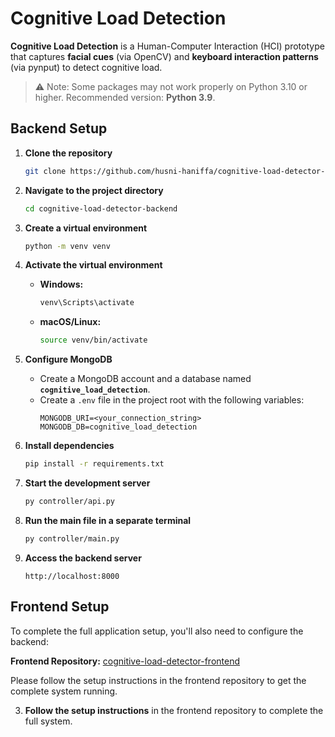 # Cognitive Load Detection

**Cognitive Load Detection** is a Human-Computer Interaction (HCI) prototype that captures **facial cues** (via OpenCV) and **keyboard interaction patterns** (via pynput) to detect cognitive load.  

> ⚠️ Note: Some packages may not work properly on Python 3.10 or higher. Recommended version: **Python 3.9**.


## Backend Setup

1. **Clone the repository**
   ```bash
   git clone https://github.com/husni-haniffa/cognitive-load-detector-backend
   ```

2. **Navigate to the project directory**
   ```bash
   cd cognitive-load-detector-backend
   ```

3. **Create a virtual environment**
   ```bash
   python -m venv venv
   ```

4. **Activate the virtual environment**
   - **Windows:**
     ```bash
     venv\Scripts\activate
     ```
   - **macOS/Linux:**
     ```bash
     source venv/bin/activate
     ```

5. **Configure MongoDB**
   - Create a MongoDB account and a database named **`cognitive_load_detection`**.
   - Create a `.env` file in the project root with the following variables:
     ```env
     MONGODB_URI=<your_connection_string>
     MONGODB_DB=cognitive_load_detection
     ```

6. **Install dependencies**
   ```bash
   pip install -r requirements.txt
   ```

7. **Start the development server**
   ```bash
   py controller/api.py
   ```

8. **Run the main file in a separate terminal**
   ```bash
   py controller/main.py
   ```

9. **Access the backend server**
   ```
   http://localhost:8000
   ```

## Frontend Setup

To complete the full application setup, you'll also need to configure the backend:

**Frontend Repository:** [cognitive-load-detector-frontend](https://github.com/husni-haniffa/cognitive-load-detector-frontend)

Please follow the setup instructions in the frontend repository to get the complete system running.


3. **Follow the setup instructions** in the frontend repository to complete the full system.
